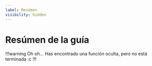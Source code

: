```yaml
---
label: Resúmen
visibility: hidden
---
```


# Resúmen de la guía

!!!warning Oh oh...
Has encontrado una función oculta, pero no está terminada :c
!!!